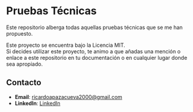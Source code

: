 # Pruebas Técnicas
Este repositorio alberga todas aquellas pruebas técnicas que se me han propuesto.

Este proyecto se encuentra bajo la Licencia MIT.  
Si decides utilizar este proyecto, te animo a que añadas una mención o enlace a este repositorio en tu documentación o en cualquier lugar donde sea apropiado.

## Contacto
- **Email**: [ricardoapazacueva2000@gmail.com](mailto:ricardoapazacueva2000@gmail.com)
- **LinkedIn**: <a href="https://www.linkedin.com/in/ricardo-apaza-cueva-43b0572a1/" target="_blank">LinkedIn</a>
